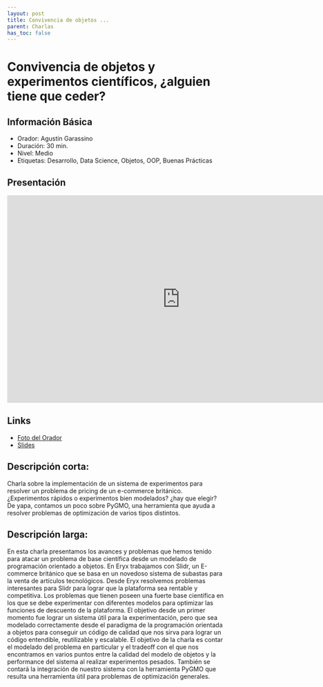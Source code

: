 ```yaml
---
layout: post
title: Convivencia de objetos ...
parent: Charlas
has_toc: false
---
```


# Convivencia de objetos y experimentos científicos, ¿alguien tiene que ceder?

## Información Básica

* Orador: Agustín Garassino
* Duración: 30 min.
* Nivel: Medio
* Etiquetas: Desarrollo, Data Science, Objetos, OOP, Buenas Prácticas

## Presentación

<iframe width="800px" height="480" src="https://www.youtube.com/embed/RQDyHUWNm7A" title="YouTube video player" frameborder="0" allow="accelerometer; autoplay; clipboard-write; encrypted-media; gyroscope; picture-in-picture" allowfullscreen></iframe>


## Links

* <a href="https://drive.google.com/file/d/12bH4mxnGm3vUwlEs2IVHJbJ6N4QDLH4I/view" target="_blank">Foto del Orador</a>
* <a href="https://docs.google.com/presentation/d/1ZPj0O96rpAcHmYT3XFUDh0yB8gV1B0nxAEmyBV1XblY/edit#slide=id.p" target="_blank">Slides</a>

## Descripción corta:
Charla sobre la implementación de un sistema de experimentos para resolver un problema de pricing de un e-commerce británico. ¿Experimentos rápidos o experimentos bien modelados? ¿hay que elegir? De yapa, contamos un poco sobre PyGMO, una herramienta que ayuda a resolver problemas de optimización de varios tipos distintos.

## Descripción larga:
En esta charla presentamos los avances y problemas que hemos tenido para atacar un problema de base científica desde un modelado de programación orientado a objetos. En Eryx trabajamos con Slidr, un E-commerce británico que se basa en un novedoso sistema de subastas para la venta de artículos tecnológicos. Desde Eryx resolvemos problemas interesantes para Slidr para lograr que la plataforma sea rentable y competitiva. Los problemas que tienen poseen una fuerte base científica en los que se debe experimentar con diferentes modelos para optimizar las funciones de descuento de la plataforma. El objetivo desde un primer momento fue lograr un sistema útil para la experimentación, pero que sea modelado correctamente desde el paradigma de la programación orientada a objetos para conseguir un código de calidad que nos sirva para lograr un código entendible, reutilizable y escalable. El objetivo de la charla es contar el modelado del problema en particular y el tradeoff con el que nos encontramos en varios puntos entre la calidad del modelo de objetos y la performance del sistema al realizar experimentos pesados. También se contará la integración de nuestro sistema con la herramienta PyGMO que resulta una herramienta útil para problemas de optimización generales.